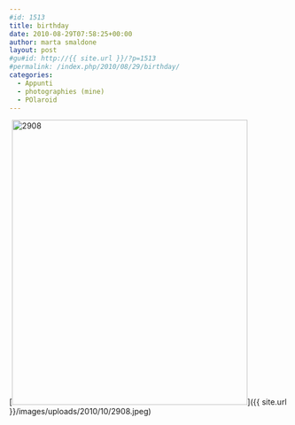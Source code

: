 ```yaml
---
#id: 1513
title: birthday
date: 2010-08-29T07:58:25+00:00
author: marta smaldone
layout: post
#gu#id: http://{{ site.url }}/?p=1513
#permalink: /index.php/2010/08/29/birthday/
categories:
  - Appunti
  - photographies (mine)
  - POlaroid
---
```

[<img class="aligncenter size-full wp-image-1512" title="2908" src="{{ site.url }}/images/uploads/2010/10/2908.jpeg" alt="2908" width="425" height="515" srcset="{{ site.url }}/images/uploads/2010/10/2908.jpeg 425w, {{ site.url }}/images/uploads/2010/10/2908-248x300.jpeg 248w" sizes="(max-width: 425px) 100vw, 425px" />]({{ site.url }}/images/uploads/2010/10/2908.jpeg)